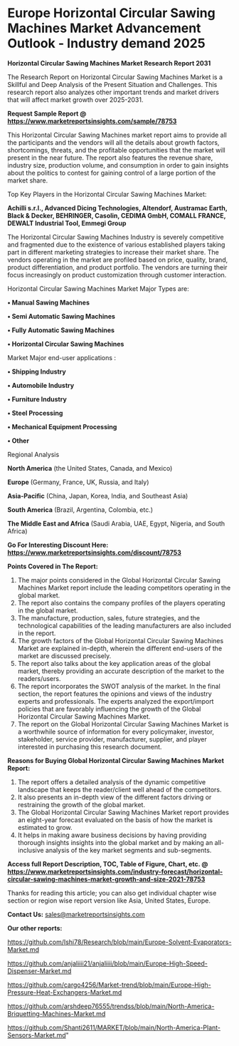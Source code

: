 # Europe Horizontal Circular Sawing Machines Market Advancement Outlook - Industry demand 2025

<strong>Horizontal Circular Sawing Machines Market Research Report 2031</strong>

The Research Report on Horizontal Circular Sawing Machines Market is a Skillful and Deep Analysis of the Present Situation and Challenges. This research report also analyzes other important trends and market drivers that will affect market growth over 2025-2031.

<strong>Request Sample Report @ <a href=https://www.marketreportsinsights.com/sample/78753>https://www.marketreportsinsights.com/sample/78753</a></strong>

This Horizontal Circular Sawing Machines market report aims to provide all the participants and the vendors will all the details about growth factors, shortcomings, threats, and the profitable opportunities that the market will present in the near future. The report also features the revenue share, industry size, production volume, and consumption in order to gain insights about the politics to contest for gaining control of a large portion of the market share.

Top Key Players in the Horizontal Circular Sawing Machines Market:

<strong>Achilli s.r.l., Advanced Dicing Technologies, Altendorf, Austramac Earth, Black & Decker, BEHRINGER, Casolin, CEDIMA GmbH, COMALL FRANCE, DEWALT Industrial Tool, Emmegi Group</strong>

The Horizontal Circular Sawing Machines Industry is severely competitive and fragmented due to the existence of various established players taking part in different marketing strategies to increase their market share. The vendors operating in the market are profiled based on price, quality, brand, product differentiation, and product portfolio. The vendors are turning their focus increasingly on product customization through customer interaction.

Horizontal Circular Sawing Machines Market Major Types are:

<strong>• Manual Sawing Machines

• Semi Automatic Sawing Machines

• Fully Automatic Sawing Machines

• Horizontal Circular Sawing Machines</strong>

Market Major end-user applications :

<strong>• Shipping Industry

• Automobile Industry

• Furniture Industry

• Steel Processing

• Mechanical Equipment Processing

• Other</strong>

Regional Analysis

</u><strong><b>North America</b></strong> (the United States, Canada, and Mexico)

<strong><b>Europe </b></strong>(Germany, France, UK, Russia, and Italy)

<strong><b>Asia-Pacific</b></strong> (China, Japan, Korea, India, and Southeast Asia)

<strong><b>South America</b></strong> (Brazil, Argentina, Colombia, etc.)

<strong><b>The Middle East and Africa</b></strong> (Saudi Arabia, UAE, Egypt, Nigeria, and South Africa)

<strong>Go For Interesting Discount Here: <a href=https://www.marketreportsinsights.com/discount/78753>https://www.marketreportsinsights.com/discount/78753</a></strong>

<strong>Points Covered in The Report:</strong>
<ol>
  <li>The major points considered in the Global Horizontal Circular Sawing Machines Market report include the leading competitors operating in the global market.</li>
  <li>The report also contains the company profiles of the players operating in the global market.</li>
  <li>The manufacture, production, sales, future strategies, and the technological capabilities of the leading manufacturers are also included in the report.</li>
  <li>The growth factors of the Global Horizontal Circular Sawing Machines Market are explained in-depth, wherein the different end-users of the market are discussed precisely.</li>
  <li>The report also talks about the key application areas of the global market, thereby providing an accurate description of the market to the readers/users.</li>
  <li>The report incorporates the SWOT analysis of the market. In the final section, the report features the opinions and views of the industry experts and professionals. The experts analyzed the export/import policies that are favorably influencing the growth of the Global Horizontal Circular Sawing Machines Market.</li>
  <li>The report on the Global Horizontal Circular Sawing Machines Market is a worthwhile source of information for every policymaker, investor, stakeholder, service provider, manufacturer, supplier, and player interested in purchasing this research document.</li>
</ol>
<strong>Reasons for Buying Global Horizontal Circular Sawing Machines Market Report:</strong>

<ol>
  <li>The report offers a detailed analysis of the dynamic competitive landscape that keeps the reader/client well ahead of the competitors.</li>
  <li>It also presents an in-depth view of the different factors driving or restraining the growth of the global market.</li>
  <li>The Global Horizontal Circular Sawing Machines Market report provides an eight-year forecast evaluated on the basis of how the market is estimated to grow.</li>
  <li>It helps in making aware business decisions by having providing thorough insights insights into the global market and by making an all-inclusive analysis of the key market segments and sub-segments.</li>
</ol>
<strong>Access full Report Description, TOC, Table of Figure, Chart, etc. @ <a href=https://www.marketreportsinsights.com/industry-forecast/horizontal-circular-sawing-machines-market-growth-and-size-2021-78753>https://www.marketreportsinsights.com/industry-forecast/horizontal-circular-sawing-machines-market-growth-and-size-2021-78753</a></strong>


Thanks for reading this article; you can also get individual chapter wise section or region wise report version like Asia, United States, Europe.

<strong>Contact Us:</strong>
sales@marketreportsinsights.com

<strong>Our other reports:</strong>

<a href=https://github.com/Ishi78/Research/blob/main/Europe-Solvent-Evaporators-Market.md>https://github.com/Ishi78/Research/blob/main/Europe-Solvent-Evaporators-Market.md</a>

<a href=https://github.com/anjaliiii21/anjaliiii/blob/main/Europe-High-Speed-Dispenser-Market.md>https://github.com/anjaliiii21/anjaliiii/blob/main/Europe-High-Speed-Dispenser-Market.md</a>

<a href=https://github.com/cargo4256/Market-trend/blob/main/Europe-High-Pressure-Heat-Exchangers-Market.md>https://github.com/cargo4256/Market-trend/blob/main/Europe-High-Pressure-Heat-Exchangers-Market.md</a>

<a href=https://github.com/arshdeep76555/trendss/blob/main/North-America-Briquetting-Machines-Market.md>https://github.com/arshdeep76555/trendss/blob/main/North-America-Briquetting-Machines-Market.md</a>

<a href=https://github.com/Shanti2611/MARKET/blob/main/North-America-Plant-Sensors-Market.md>https://github.com/Shanti2611/MARKET/blob/main/North-America-Plant-Sensors-Market.md</a>"
